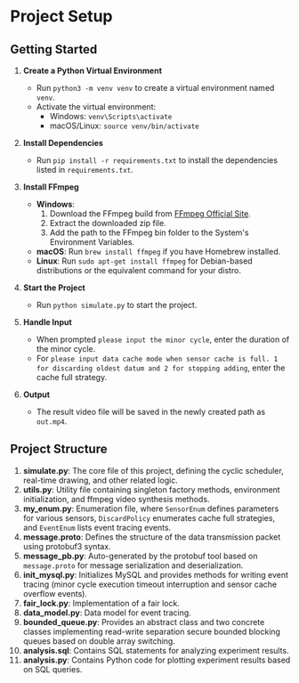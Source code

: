 # Project Setup

## Getting Started

1. **Create a Python Virtual Environment**
    - Run `python3 -m venv venv` to create a virtual environment named `venv`.
    - Activate the virtual environment:
        - Windows: `venv\Scripts\activate`
        - macOS/Linux: `source venv/bin/activate`

2. **Install Dependencies**
    - Run `pip install -r requirements.txt` to install the dependencies listed in `requirements.txt`.

3. **Install FFmpeg**
    - **Windows**:
        1. Download the FFmpeg build from [FFmpeg Official Site](https://ffmpeg.org/download.html).
        2. Extract the downloaded zip file.
        3. Add the path to the FFmpeg bin folder to the System's Environment Variables.
    - **macOS**: Run `brew install ffmpeg` if you have Homebrew installed.
    - **Linux**: Run `sudo apt-get install ffmpeg` for Debian-based distributions or the equivalent command for your distro.

4. **Start the Project**
    - Run `python simulate.py` to start the project.

5. **Handle Input**
    - When prompted `please input the minor cycle`, enter the duration of the minor cycle.
    - For `please input data cache mode when sensor cache is full. 1 for discarding oldest datum and 2 for stopping adding`, enter the cache full strategy.

6. **Output**
    - The result video file will be saved in the newly created path as `out.mp4`.

## Project Structure

1. **simulate.py**: The core file of this project, defining the cyclic scheduler, real-time drawing, and other related logic.
2. **utils.py**: Utility file containing singleton factory methods, environment initialization, and ffmpeg video synthesis methods.
3. **my_enum.py**: Enumeration file, where `SensorEnum` defines parameters for various sensors, `DiscardPolicy` enumerates cache full strategies, and `EventEnum` lists event tracing events.
4. **message.proto**: Defines the structure of the data transmission packet using protobuf3 syntax.
5. **message_pb.py**: Auto-generated by the protobuf tool based on `message.proto` for message serialization and deserialization.
6. **init_mysql.py**: Initializes MySQL and provides methods for writing event tracing (minor cycle execution timeout interruption and sensor cache overflow events).
7. **fair_lock.py**: Implementation of a fair lock.
8. **data_model.py**: Data model for event tracing.
9. **bounded_queue.py**: Provides an abstract class and two concrete classes implementing read-write separation secure bounded blocking queues based on double array switching.
10. **analysis.sql**: Contains SQL statements for analyzing experiment results.
11. **analysis.py**: Contains Python code for plotting experiment results based on SQL queries.
